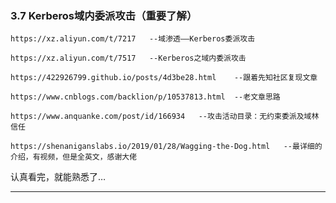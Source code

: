 ### 3.7 Kerberos域内委派攻击（重要了解）

    https://xz.aliyun.com/t/7217   --域渗透——Kerberos委派攻击
    
    https://xz.aliyun.com/t/7517   --Kerberos之域内委派攻击
    
    https://422926799.github.io/posts/4d3be28.html    --跟着先知社区复现文章
    
    https://www.cnblogs.com/backlion/p/10537813.html  --老文章思路
    
    https://www.anquanke.com/post/id/166934   --攻击活动目录：无约束委派及域林信任
    
    https://shenaniganslabs.io/2019/01/28/Wagging-the-Dog.html   --最详细的介绍，有视频，但是全英文，感谢大佬
    
        

认真看完，就能熟悉了…

* * *